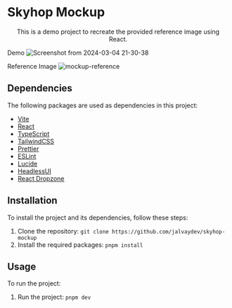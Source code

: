 # Skyhop Mockup

<p align="center">This is a demo project to recreate the provided reference image using React.</p>

Demo
![Screenshot from 2024-03-04 21-30-38](https://github.com/jalvaydev/skyhop-mockup/assets/53841017/a6ff81c0-3353-4a16-b6db-16c4385b815c)

Reference Image
![mockup-reference](https://github.com/jalvaydev/skyhop-mockup/assets/53841017/c30c6a3b-8445-4f53-8ec7-717168847c87)

## Dependencies

The following packages are used as dependencies in this project:

- [Vite](https://vitejs.dev/)
- [React](https://react.dev/)
- [TypeScript](https://www.typescriptlang.org/)
- [TailwindCSS](https://tailwindcss.com/)
- [Prettier](https://prettier.io/)
- [ESLint](https://eslint.org/)
- [Lucide](https://lucide.dev/)
- [HeadlessUI](https://headlessui.com/)
- [React Dropzone](https://react-dropzone.js.org/)

## Installation

To install the project and its dependencies, follow these steps:

1. Clone the repository: `git clone https://github.com/jalvaydev/skyhop-mockup`
2. Install the required packages: `pnpm install`

## Usage

To run the project:

1. Run the project: `pnpm dev`
